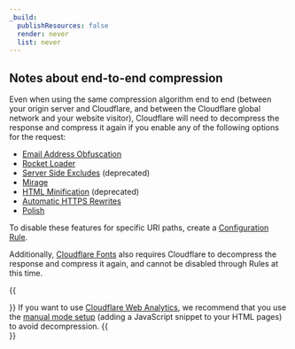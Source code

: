 ```yaml
---
_build:
  publishResources: false
  render: never
  list: never
---
```


## Notes about end-to-end compression

Even when using the same compression algorithm end to end (between your origin server and Cloudflare, and between the Cloudflare global network and your website visitor), Cloudflare will need to decompress the response and compress it again if you enable any of the following options for the request:

- [Email Address Obfuscation](/waf/tools/scrape-shield/email-address-obfuscation/)
- [Rocket Loader](/speed/optimization/content/rocket-loader/)
- [Server Side Excludes](/waf/tools/scrape-shield/server-side-excludes/) (deprecated)
- [Mirage](/speed/optimization/images/mirage/)
- [HTML Minification](/speed/optimization/content/auto-minify/) (deprecated)
- [Automatic HTTPS Rewrites](/ssl/edge-certificates/additional-options/automatic-https-rewrites/)
- [Polish](/images/polish/)

To disable these features for specific URI paths, create a [Configuration Rule](/rules/configuration-rules/).

Additionally, [Cloudflare Fonts](/speed/optimization/content/fonts/) also requires Cloudflare to decompress the response and compress it again, and cannot be disabled through Rules at this time.

{{<Aside type="note">}}
If you want to use [Cloudflare Web Analytics](/analytics/web-analytics/), we recommend that you use the [manual mode setup](/analytics/web-analytics/getting-started/#sites-not-proxied-through-cloudflare) (adding a JavaScript snippet to your HTML pages) to avoid decompression.
{{</Aside>}}
